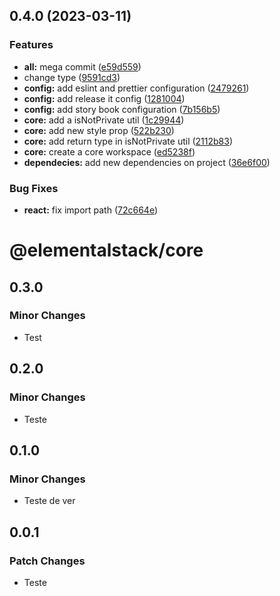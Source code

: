 

## 0.4.0 (2023-03-11)


### Features

* **all:** mega commit ([e59d559](https://github.com/Leonardo-sm/magic-carousel/commit/e59d5594d60ed40db32e0bdf588f32888ede5e54))
* change type ([9591cd3](https://github.com/Leonardo-sm/magic-carousel/commit/9591cd325710faba79b8c6498f33e5a9f83203db))
* **config:** add eslint and prettier configuration ([2479261](https://github.com/Leonardo-sm/magic-carousel/commit/2479261a0f4153ee368286001ed15d16965075aa))
* **config:** add release it config ([1281004](https://github.com/Leonardo-sm/magic-carousel/commit/1281004736ca41c80adf5b007eab081fa44f1ba9))
* **config:** add story book configuration ([7b156b5](https://github.com/Leonardo-sm/magic-carousel/commit/7b156b5419b366956865736e6e086c43115e9d28))
* **core:** add a isNotPrivate util ([1c29944](https://github.com/Leonardo-sm/magic-carousel/commit/1c29944aae5776e760f1b315ed3798806711711c))
* **core:** add new style prop ([522b230](https://github.com/Leonardo-sm/magic-carousel/commit/522b230b92bc4aa8e9f9c06a1d73d2c16b317ee7))
* **core:** add return type in isNotPrivate util ([2112b83](https://github.com/Leonardo-sm/magic-carousel/commit/2112b833abad8562978a7a5c54bf2de3dee2cb8b))
* **core:** create a core workspace ([ed5238f](https://github.com/Leonardo-sm/magic-carousel/commit/ed5238f529e0329ce7b800cfb9fbb436a5f84a16))
* **dependecies:** add new dependencies on project ([36e6f00](https://github.com/Leonardo-sm/magic-carousel/commit/36e6f000991300102a5678d8af5deab29629b66f))


### Bug Fixes

* **react:** fix import path ([72c664e](https://github.com/Leonardo-sm/magic-carousel/commit/72c664ecdd46390c2fc7fd9e246acdc988fb3350))

# @elementalstack/core

## 0.3.0

### Minor Changes

- Test

## 0.2.0

### Minor Changes

- Teste

## 0.1.0

### Minor Changes

- Teste de ver

## 0.0.1

### Patch Changes

- Teste